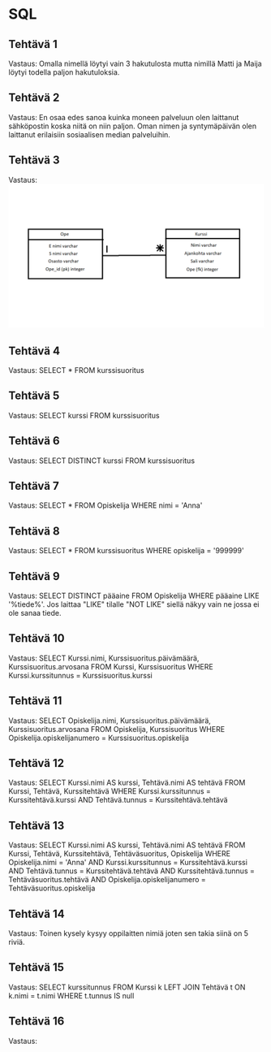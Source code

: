 # SQL
## Tehtävä 1
Vastaus: Omalla nimellä löytyi vain 3 hakutulosta mutta nimillä Matti ja Maija löytyi todella paljon hakutuloksia.
## Tehtävä 2 
Vastaus: En osaa edes sanoa kuinka moneen palveluun olen laittanut sähköpostin koska niitä on niin paljon. Oman nimen ja syntymäpäivän olen laittanut erilaisiin sosiaalisen median palveluihin.
## Tehtävä 3
Vastaus: ![kaavio](kaavio.png)
## Tehtävä 4
Vastaus: SELECT * FROM kurssisuoritus
## Tehtävä 5
Vastaus: SELECT kurssi FROM kurssisuoritus
## Tehtävä 6
Vastaus: SELECT DISTINCT kurssi FROM kurssisuoritus
## Tehtävä 7
Vastaus: SELECT * FROM Opiskelija WHERE nimi = 'Anna'
## Tehtävä 8
Vastaus: SELECT * FROM kurssisuoritus WHERE opiskelija = '999999'
## Tehtävä 9
Vastaus: SELECT DISTINCT pääaine FROM Opiskelija WHERE pääaine LIKE '%tiede%'. Jos laittaa "LIKE" tilalle "NOT LIKE" siellä näkyy vain ne jossa ei ole sanaa tiede.
## Tehtävä 10
Vastaus: SELECT Kurssi.nimi, Kurssisuoritus.päivämäärä, Kurssisuoritus.arvosana FROM Kurssi, Kurssisuoritus WHERE Kurssi.kurssitunnus = Kurssisuoritus.kurssi
## Tehtävä 11
Vastaus: SELECT Opiskelija.nimi, Kurssisuoritus.päivämäärä, Kurssisuoritus.arvosana FROM Opiskelija, Kurssisuoritus WHERE Opiskelija.opiskelijanumero = Kurssisuoritus.opiskelija
## Tehtävä 12
Vastaus: SELECT Kurssi.nimi AS kurssi, Tehtävä.nimi AS tehtävä FROM Kurssi, Tehtävä, Kurssitehtävä WHERE Kurssi.kurssitunnus = Kurssitehtävä.kurssi AND Tehtävä.tunnus = Kurssitehtävä.tehtävä
## Tehtävä 13
Vastaus: SELECT Kurssi.nimi AS kurssi, Tehtävä.nimi AS tehtävä FROM Kurssi, Tehtävä, Kurssitehtävä, Tehtäväsuoritus, Opiskelija WHERE Opiskelija.nimi = 'Anna' AND Kurssi.kurssitunnus = Kurssitehtävä.kurssi AND Tehtävä.tunnus = Kurssitehtävä.tehtävä AND Kurssitehtävä.tunnus = Tehtäväsuoritus.tehtävä AND Opiskelija.opiskelijanumero = Tehtäväsuoritus.opiskelija
## Tehtävä 14
Vastaus: Toinen kysely kysyy oppilaitten nimiä joten sen takia siinä on 5 riviä.
## Tehtävä 15
Vastaus: SELECT kurssitunnus FROM Kurssi k LEFT JOIN Tehtävä t ON k.nimi = t.nimi WHERE t.tunnus IS null
## Tehtävä 16
Vastaus:
